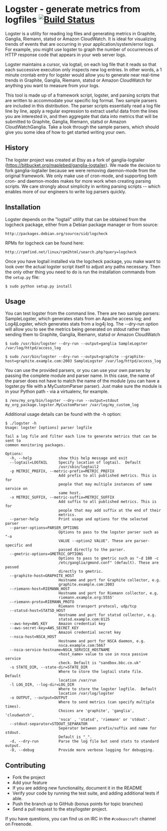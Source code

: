 # Logster - generate metrics from logfiles [![Build Status](https://secure.travis-ci.org/etsy/logster.png)](http://travis-ci.org/etsy/logster)

Logster is a utility for reading log files and generating metrics in Graphite,
Ganglia, Riemann, statsd or Amazon CloudWatch. It is ideal for visualizing trends
of events that are occurring in your application/system/error logs. For example,
you might use logster to graph the number of occurrences of HTTP response code
that appears in your web server logs.

Logster maintains a cursor, via logtail, on each log file that it reads so that
each successive execution only inspects new log entries. In other words, a 1
minute crontab entry for logster would allow you to generate near real-time
trends in  Graphite, Ganglia, Riemann, statsd or Amazon CloudWatch for anything
you want to measure from your logs.

This tool is made up of a framework script, logster, and parsing scripts that
are written to accommodate your specific log format. Two sample parsers are
included in this distribution. The parser scripts essentially read a log file
line by line, apply a regular expression to extract useful data from the lines
you are interested in, and then aggregate that data into metrics that will be
submitted to Graphite, Ganglia, Riemann, statsd or Amazon CloudWatchGanglia. 
Take a look through the sample parsers, which should give you some idea of how 
to get started writing your own.


## History

The logster project was created at Etsy as a fork of ganglia-logtailer
(https://bitbucket.org/maplebed/ganglia-logtailer). We made the decision to
fork ganglia-logtailer because we were removing daemon-mode from the original
framework. We only make use of cron-mode, and supporting both cron- and
daemon-modes makes for more work when creating parsing scripts. We care
strongly about simplicity in writing parsing scripts -- which enables more of
our engineers to write log parsers quickly.


## Installation

Logster depends on the "logtail" utility that can be obtained from the logcheck
package, either from a Debian package manager or from source:

    http://packages.debian.org/source/sid/logcheck

RPMs for logcheck can be found here:

    http://rpmfind.net/linux/rpm2html/search.php?query=logcheck

Once you have logtail installed via the logcheck package, you make want to look
over the actual logster script itself to adjust any paths necessary. Then the
only other thing you need to do is run the installation commands from the
`setup.py` file:

    $ sudo python setup.py install


## Usage

You can test logster from the command line. There are two sample parsers:
SampleLogster, which generates stats from an Apache access log; and
Log4jLogster, which generates stats from a log4j log. The --dry-run option will
allow you to see the metrics being generated on stdout rather than sending them
to Graphite, Ganglia, Riemann, statsd or Amazon CloudWatch

    $ sudo /usr/bin/logster --dry-run --output=ganglia SampleLogster /var/log/httpd/access_log

    $ sudo /usr/bin/logster --dry-run --output=graphite --graphite-host=graphite.example.com:2003 SampleLogster /var/log/httpd/access_log

You can use the provided parsers, or you can use your own parsers by passing
the complete module and parser name. In this case, the name of the parser does
not have to match the name of the module (you can have a logster.py file with a
MyCustomParser parser). Just make sure the module is in your Python path - via
a virtualenv, for example.

    $ /env/my_org/bin/logster --dry-run --output=stdout my_org_package.logster.MyCustomParser /var/log/my_custom_log

Additional usage details can be found with the -h option:

    $ ./logster -h
    Usage: logster [options] parser logfile

    Tail a log file and filter each line to generate metrics that can be sent to
    common monitoring packages.

    Options:
      -h, --help            show this help message and exit
      --logtail=LOGTAIL     Specify location of logtail.  Default
                            /usr/sbin/logtail2
      -p METRIC_PREFIX, --metric-prefix=METRIC_PREFIX
                            Add prefix to all published metrics. This is for
                            people that may multiple instances of same service on
                            same host.
      -x METRIC_SUFFIX, --metric-suffix=METRIC_SUFFIX
                            Add suffix to all published metrics. This is for
                            people that may add suffix at the end of their
                            metrics.
      --parser-help         Print usage and options for the selected parser
      --parser-options=PARSER_OPTIONS
                            Options to pass to the logster parser such as "-o
                            VALUE --option2 VALUE". These are parser-specific and
                            passed directly to the parser.
      --gmetric-options=GMETRIC_OPTIONS
                            Options to pass to gmetric such as "-d 180 -c
                            /etc/ganglia/gmond.conf" (default). These are passed
                            directly to gmetric.
      --graphite-host=GRAPHITE_HOST
                            Hostname and port for Graphite collector, e.g.
                            graphite.example.com:2003
      --riemann-host=RIEMANN_HOST
                            Hostname and port for Riemann collector, e.g.
                            riemann.example.org:5555'
      --riemann-proto=RIEMANN_PROTO
                            Riemann transport protocol, udp/tcp
      --statsd-host=STATSD_HOST
                            Hostname and port for statsd collector, e.g.
                            statsd.example.com:8125
      --aws-key=AWS_KEY     Amazon credential key
      --aws-secret-key=AWS_SECRET_KEY
                            Amazon credential secret key
      --nsca-host=NSCA_HOST
                            Hostname and port for NSCA daemon, e.g.
                            nsca.example.com:5667
      --nsca-service-hostname=NSCA_SERVICE_HOSTNAME
                            <host_name> value to use in nsca passive service
                            check. Default is "sandbox.bbc.co.uk"
      -s STATE_DIR, --state-dir=STATE_DIR
                            Where to store the logtail state file.  Default
                            location /var/run
      -l LOG_DIR, --log-dir=LOG_DIR
                            Where to store the logster logfile.  Default
                            location /var/log/logster
      -o OUTPUT, --output=OUTPUT
                            Where to send metrics (can specify multiple times).
                            Choices are 'graphite', 'ganglia', 'cloudwatch',
                            'nsca' , 'statsd', 'riemann' or 'stdout'.
      --stdout-separator=STDOUT_SEPARATOR
                            Seperator between prefix/suffix and name for stdout.
                            Default is "_".
      -d, --dry-run         Parse the log file but send stats to standard output.
      -D, --debug           Provide more verbose logging for debugging.


## Contributing

- Fork the project
- Add your feature
- If you are adding new functionality, document it in the README
- Verify your code by running the test suite, and adding additional tests if able.
- Push the branch up to GitHub (bonus points for topic branches)
- Send a pull request to the etsy/logster project.

If you have questions, you can find us on IRC in the `#codeascraft` channel on Freenode.



